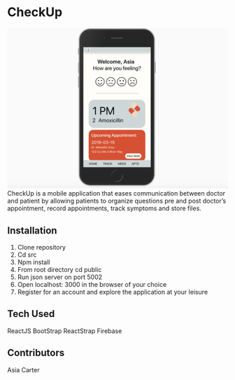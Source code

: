 # CheckUp

![](CheckUp.png)
CheckUp is a mobile application that eases communication between doctor and patient by allowing patients to organize questions pre and post doctor’s appointment, record appointments, track symptoms and store files.

## Installation

1. Clone repository
1. Cd src
1. Npm install
1. From root directory cd public
1. Run json server on port 5002 
1. Open localhost: 3000 in the browser of your choice 
1. Register for an account and explore the application at your leisure


## Tech Used

ReactJS
BootStrap
ReactStrap
Firebase

## Contributors
Asia Carter


